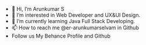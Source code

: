 - 👋 Hi, I’m Arunkumar S
- 👀 I’m interested in Web Developer and UX&UI Design.
- 🌱 I’m currently learning Java Full Stack Developing.
- 📫 How to reach me @er-arunkumarselvam in Github
- Follow us My Behance Profile and Github

<!---
er-arunkumarselvam/er-arunkumarselvam is a ✨ special ✨ repository because its `README.md` (this file) appears on your GitHub profile.
You can click the Preview link to take a look at your changes.
--->
